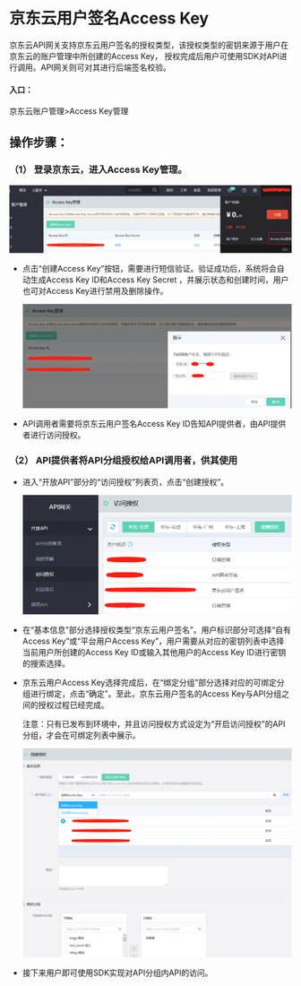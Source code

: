 # 京东云用户签名Access Key

京东云API网关支持京东云用户签名的授权类型，该授权类型的密钥来源于用户在京东云的账户管理中所创建的Access Key， 授权完成后用户可使用SDK对API进行调用。API网关则可对其进行后端签名校验。

#### 入口：

京东云账户管理>Access Key管理

## 操作步骤：
### （1）	登录京东云，进入Access Key管理。 

  ![访问授权](../../../../../image/Internet-Middleware/API-Gateway/Auth-JDUser-1.png)
  
- 点击“创建Access Key”按钮，需要进行短信验证。验证成功后，系统将会自动生成Access Key ID和Access Key Secret ，并展示状态和创建时间，用户也可对Access Key进行禁用及删除操作。

  ![访问授权](../../../../../image/Internet-Middleware/API-Gateway/Auth-JDUser-2.png)

- API调用者需要将京东云用户签名Access Key ID告知API提供者，由API提供者进行访问授权。


### （2）	API提供者将API分组授权给API调用者，供其使用

- 进入“开放API”部分的“访问授权”列表页，点击“创建授权”。

  ![访问授权](../../../../../image/Internet-Middleware/API-Gateway/Auth-JDUser-3.png)
  
- 在“基本信息”部分选择授权类型“京东云用户签名”。用户标识部分可选择“自有Access Key”或“平台用户Access Key”，用户需要从对应的密钥列表中选择当前用户所创建的Access Key ID或输入其他用户的Access Key ID进行密钥的搜索选择。

- 京东云用户Access Key选择完成后，在“绑定分组”部分选择对应的可绑定分组进行绑定，点击“确定”。至此，京东云用户签名的Access Key与API分组之间的授权过程已经完成。

  注意：只有已发布到环境中，并且访问授权方式设定为“开启访问授权”的API分组，才会在可绑定列表中展示。

  ![访问授权](../../../../../image/Internet-Middleware/API-Gateway/Auth-JDUser-4.png)
  
- 接下来用户即可使用SDK实现对API分组内API的访问。
